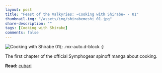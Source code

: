 ```yaml
---
layout: post
title: "Feast of the Valkyries: ~Cooking with Shirabe~ - 01"
thumbnail-img: "/assets/img/shirabemeshi_01.jpg"
share-description: ""
tags: [Cooking with Shirabe]
comments: false
---
```


![Cooking with Shirabe 01](/assets/img/shirabemeshi_01.jpg){: .mx-auto.d-block :}

The first chapter of the official Symphogear spinoff manga about cooking.
<!-- excerpt-end -->

**Read:** [cubari](https://cubari.moe/read/gist/CookingWithShirabe/1/1/) <br>
